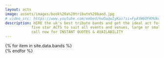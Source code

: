 ```yaml
---
layout: acts
image: assets/images/book%20a%20tribute%20band.jpg
# video_src: https://www.youtube.com/embed/kwOaqwIyKas?si=FyAYW6OFKMdkuAjb
description: HIRE the uk's best tribute bands and get the ideal act for your event.
            five star ACTS to suit all events and venues, large or small. <hr>
            call now for INSTANT QUOTES & AVAILABILITY
---
```


<div class="row mt-4">
  {% for item in site.data.bands %}
    <div class="col-md-4 mb-5">
      <div class="card border-0 shadow h-100">
        <a href="/acts/{{ item.title | slugify }}">
          <img class="card-img-top" src="{{ item.image_src }}" alt="" />
        </a>
        <!-- <div class="card-body">
          <p class="card-text">{{ item.description }}</p>
        </div> -->
      </div>
    </div>
  {% endfor %}
</div>
